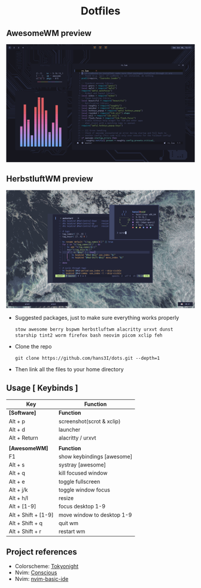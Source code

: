 <h1 align="center">Dotfiles</h1>

## AwesomeWM preview
<p align="center">
  <img src="preview-awesome.png">
</p>

## HerbstluftWM preview
<p align="center">
  <img src="preview-herbstluft.png">
</p>

- Suggested packages, just to make sure everything works properly

    ```
    stow awesome berry bspwm herbstluftwm alacritty urxvt dunst starship tint2 worm firefox bash neovim picom xclip feh
    ```

</details>

- Clone the repo

  ```
  git clone https://github.com/hans3I/dots.git --depth=1
  ```

- Then link all the files to your home directory

</details>

## Usage [ Keybinds ] 
| Key                                  | Function                   |
| -----                                | -----                      |
| **[Software]**                       | **Function**               |
| Alt + p                              | screenshot(scrot & xclip)  |
| Alt + d                              | launcher                   |
| Alt + Return                         | alacritty / urxvt          |
|                                      |                            |
| **[AwesomeWM]**                      | **Function**               |
| F1                                   | show keybindings [awesome] |
| Alt + s                              | systray [awesome]          |
| Alt + q                              | kill focused window        |
| Alt + e                              | toggle fullscreen          |
| Alt + j/k                            | toggle window focus        |
| Alt + h/l                            | resize                     |
| Alt + [1-9]                          | focus desktop 1-9          |
| Alt + Shift + [1-9]                  | move window to desktop 1-9 |
| Alt + Shift + q                      | quit wm                    |
| Alt + Shift + r                      | restart wm                 |


## Project references
  - Colorscheme: [Tokyonight](https://github.com/folke/tokyonight.nvim)
  - Nvim: [Conscious](https://github.com/manas140/conscious)
  - Nvim: [nvim-basic-ide](https://github.com/LunarVim/nvim-basic-ide)
